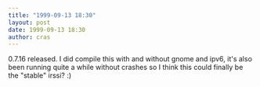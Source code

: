 ```yaml
---
title: "1999-09-13 18:30"
layout: post
date: 1999-09-13 18:30
author: cras
---
```

0.7.16 released. I did compile this with and without gnome and ipv6,
it's also been running quite a while without crashes so I think this
could finally be the "stable" irssi? :)

